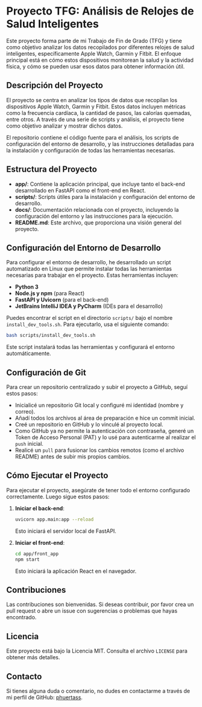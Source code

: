 # Proyecto TFG: Análisis de Relojes de Salud Inteligentes

Este proyecto forma parte de mi Trabajo de Fin de Grado (TFG) y tiene como objetivo analizar los datos recopilados por diferentes relojes de salud inteligentes, específicamente Apple Watch, Garmin y Fitbit. El enfoque principal está en cómo estos dispositivos monitorean la salud y la actividad física, y cómo se pueden usar esos datos para obtener información útil.

## Descripción del Proyecto
El proyecto se centra en analizar los tipos de datos que recopilan los dispositivos Apple Watch, Garmin y Fitbit. Estos datos incluyen métricas como la frecuencia cardíaca, la cantidad de pasos, las calorías quemadas, entre otros. A través de una serie de scripts y análisis, el proyecto tiene como objetivo analizar y mostrar dichos datos.

El repositorio contiene el código fuente para el análisis, los scripts de configuración del entorno de desarrollo, y las instrucciones detalladas para la instalación y configuración de todas las herramientas necesarias.

## Estructura del Proyecto
- **app/**: Contiene la aplicación principal, que incluye tanto el back-end desarrollado en FastAPI como el front-end en React.
- **scripts/**: Scripts útiles para la instalación y configuración del entorno de desarrollo.
- **docs/**: Documentación relacionada con el proyecto, incluyendo la configuración del entorno y las instrucciones para la ejecución.
- **README.md**: Este archivo, que proporciona una visión general del proyecto.

## Configuración del Entorno de Desarrollo
Para configurar el entorno de desarrollo, he desarrollado un script automatizado en Linux que permite instalar todas las herramientas necesarias para trabajar en el proyecto. Estas herramientas incluyen:

- **Python 3**
- **Node.js y npm** (para React)
- **FastAPI y Uvicorn** (para el back-end)
- **JetBrains IntelliJ IDEA y PyCharm** (IDEs para el desarrollo)

Puedes encontrar el script en el directorio `scripts/` bajo el nombre `install_dev_tools.sh`. Para ejecutarlo, usa el siguiente comando:

```bash
bash scripts/install_dev_tools.sh
```

Este script instalará todas las herramientas y configurará el entorno automáticamente.

## Configuración de Git
Para crear un repositorio centralizado y subir el proyecto a GitHub, seguí estos pasos:

- Inicialicé un repositorio Git local y configuré mi identidad (nombre y correo).
- Añadí todos los archivos al área de preparación e hice un commit inicial.
- Creé un repositorio en GitHub y lo vinculé al proyecto local.
- Como GitHub ya no permite la autenticación con contraseña, generé un Token de Acceso Personal (PAT) y lo usé para autenticarme al realizar el `push` inicial.
- Realicé un `pull` para fusionar los cambios remotos (como el archivo README) antes de subir mis propios cambios.

## Cómo Ejecutar el Proyecto
Para ejecutar el proyecto, asegúrate de tener todo el entorno configurado correctamente. Luego sigue estos pasos:

1. **Iniciar el back-end**:
   ```bash
   uvicorn app.main:app --reload
   ```
   Esto iniciará el servidor local de FastAPI.

2. **Iniciar el front-end**:
   ```bash
   cd app/front_app
   npm start
   ```
   Esto iniciará la aplicación React en el navegador.

## Contribuciones
Las contribuciones son bienvenidas. Si deseas contribuir, por favor crea un pull request o abre un issue con sugerencias o problemas que hayas encontrado.

## Licencia
Este proyecto está bajo la Licencia MIT. Consulta el archivo `LICENSE` para obtener más detalles.

## Contacto
Si tienes alguna duda o comentario, no dudes en contactarme a través de mi perfil de GitHub: [phuertass](https://github.com/phuertass).
